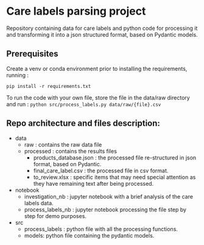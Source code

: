 # Care labels parsing project
Repository containing data for care labels and python code for processing it and transforming it into a json structured format, based on Pydantic models.

## Prerequisites

Create a venv or conda environment prior to installing the requirements, running :

`pip install -r requirements.txt`


To run the code with your own file, store the file in the data/raw directory and run :
`python src/process_labels.py data/raw/{file}.csv`


## Repo architecture and files description:

* data
  * raw : contains the raw data file
  * processed : contains the results files
    * products_database.json : the processed file re-structured in json format, based on Pydantic.
    * final_care_label.csv : the processed file in csv format.
    * to_review.xlsx : specific items that may need special attention as they have remaining text after being processed.
* notebook
  * investigation_nb : jupyter notebook with a brief analysis of the care labels data.
  * process_labels_nb : jupyter notebook processing the file step by step for demo purposes.
* src
  * process_labels : python file with all the processing functions.
  * models: python file containing the pydantic models.
